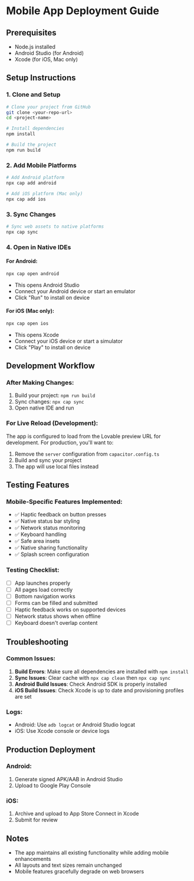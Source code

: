 
# Mobile App Deployment Guide

## Prerequisites
- Node.js installed
- Android Studio (for Android)
- Xcode (for iOS, Mac only)

## Setup Instructions

### 1. Clone and Setup
```bash
# Clone your project from GitHub
git clone <your-repo-url>
cd <project-name>

# Install dependencies
npm install

# Build the project
npm run build
```

### 2. Add Mobile Platforms
```bash
# Add Android platform
npx cap add android

# Add iOS platform (Mac only)
npx cap add ios
```

### 3. Sync Changes
```bash
# Sync web assets to native platforms
npx cap sync
```

### 4. Open in Native IDEs

#### For Android:
```bash
npx cap open android
```
- This opens Android Studio
- Connect your Android device or start an emulator
- Click "Run" to install on device

#### For iOS (Mac only):
```bash
npx cap open ios
```
- This opens Xcode
- Connect your iOS device or start a simulator
- Click "Play" to install on device

## Development Workflow

### After Making Changes:
1. Build your project: `npm run build`
2. Sync changes: `npx cap sync`
3. Open native IDE and run

### For Live Reload (Development):
The app is configured to load from the Lovable preview URL for development. For production, you'll want to:
1. Remove the `server` configuration from `capacitor.config.ts`
2. Build and sync your project
3. The app will use local files instead

## Testing Features

### Mobile-Specific Features Implemented:
- ✅ Haptic feedback on button presses
- ✅ Native status bar styling
- ✅ Network status monitoring
- ✅ Keyboard handling
- ✅ Safe area insets
- ✅ Native sharing functionality
- ✅ Splash screen configuration

### Testing Checklist:
- [ ] App launches properly
- [ ] All pages load correctly
- [ ] Bottom navigation works
- [ ] Forms can be filled and submitted
- [ ] Haptic feedback works on supported devices
- [ ] Network status shows when offline
- [ ] Keyboard doesn't overlap content

## Troubleshooting

### Common Issues:
1. **Build Errors**: Make sure all dependencies are installed with `npm install`
2. **Sync Issues**: Clear cache with `npx cap clean` then `npx cap sync`
3. **Android Build Issues**: Check Android SDK is properly installed
4. **iOS Build Issues**: Check Xcode is up to date and provisioning profiles are set

### Logs:
- Android: Use `adb logcat` or Android Studio logcat
- iOS: Use Xcode console or device logs

## Production Deployment

### Android:
1. Generate signed APK/AAB in Android Studio
2. Upload to Google Play Console

### iOS:
1. Archive and upload to App Store Connect in Xcode
2. Submit for review

## Notes
- The app maintains all existing functionality while adding mobile enhancements
- All layouts and text sizes remain unchanged
- Mobile features gracefully degrade on web browsers

